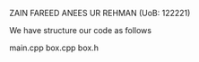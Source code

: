 ZAIN FAREED
ANEES UR REHMAN (UoB: 122221)

We have structure our code as follows

main.cpp
box.cpp
box.h
